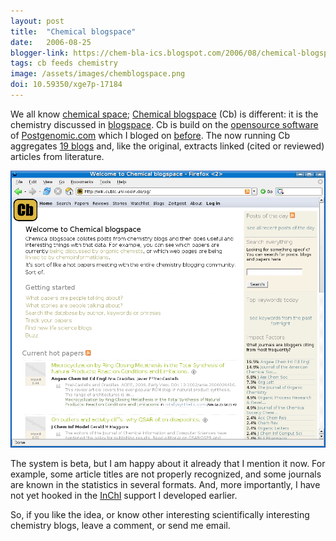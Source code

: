 ```yaml
---
layout: post
title:  "Chemical blogspace"
date:   2006-08-25
blogger-link: https://chem-bla-ics.blogspot.com/2006/08/chemical-blogspace.html
tags: cb feeds chemistry
image: /assets/images/chemblogspace.png
doi: 10.59350/xge7p-17184
---
```


We all know [chemical space](http://en.wikipedia.org/wiki/Chemical_space); [Chemical blogspace](http://wiki.cubic.uni-koeln.de/pg/) (Cb) is different:
it is the chemistry discussed in [blogspace](http://en.wikipedia.org/wiki/Blogspace). Cb is build on the
[opensource software](http://postgenomic.org/) of [Postgenomic.com](http://postgenomic.com/) which I bloged on
[before](http://chem-bla-ics.blogspot.com/2006/02/hot-articles-mining-semantic-web.html). The now running Cb aggregates
[19 blogs](http://wiki.cubic.uni-koeln.de/pg/all_blogs.php) and, like the original, extracts linked (cited or reviewed) articles from literature.

![](/assets/images/chemblogspace.png)

The system is beta, but I am happy about it already that I mention it now. For example, some article titles are not properly recognized,
and some journals are known in the statistics in several formats. And, more importantly, I have not yet hooked in the
[InChI](http://chem-bla-ics.blogspot.com/2006/02/hacking-inchi-support-into.html) support I developed earlier.

So, if you like the idea, or know other interesting scientifically interesting chemistry blogs, leave a comment, or send me email.
